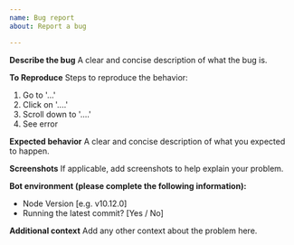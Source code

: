 ```yaml
---
name: Bug report
about: Report a bug

---
```


**Describe the bug**
A clear and concise description of what the bug is.

**To Reproduce**
Steps to reproduce the behavior:
1. Go to '...'
2. Click on '....'
3. Scroll down to '....'
4. See error

**Expected behavior**
A clear and concise description of what you expected to happen.

**Screenshots**
If applicable, add screenshots to help explain your problem.

**Bot environment (please complete the following information):**
 - Node Version [e.g. v10.12.0]
 - Running the latest commit? [Yes / No]

**Additional context**
Add any other context about the problem here.
